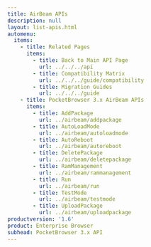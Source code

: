 ```yaml
---
title: AirBeam APIs
description: null
layout: list-apis.html
automenu:
  items:
    - title: Related Pages
      items:
        - title: Back to Main API Page
          url: ../../../api
        - title: Compatibility Matrix
          url: ../../../guide/compatibility
        - title: Migration Guides
          url: ../../../guide
    - title: PocketBrowser 3.x AirBeam APIs
      items:
        - title: AddPackage
          url: ../airbeam/addpackage
        - title: AutoLoadMode
          url: ../airbeam/autoloadmode
        - title: AutoReboot
          url: ../airbeam/autoreboot
        - title: DeletePackage
          url: ../airbeam/deletepackage
        - title: RamManagement
          url: ../airbeam/rammanagement
        - title: Run
          url: ../airbeam/run
        - title: TestMode
          url: ../airbeam/testmode
        - title: UploadPackage
          url: ../airbeam/uploadpackage
productversion: '1.6'
product: Enterprise Browser
subhead: PocketBrowser 3.x API
---
```


